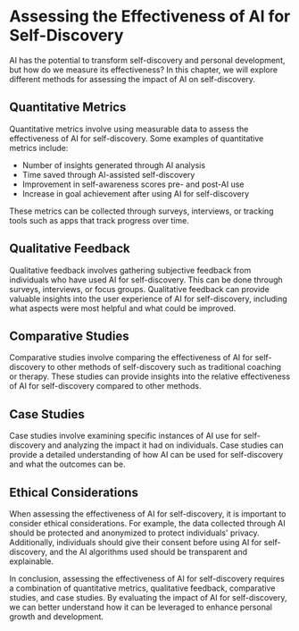 Assessing the Effectiveness of AI for Self-Discovery
======================================================================================================

AI has the potential to transform self-discovery and personal development, but how do we measure its effectiveness? In this chapter, we will explore different methods for assessing the impact of AI on self-discovery.

Quantitative Metrics
--------------------

Quantitative metrics involve using measurable data to assess the effectiveness of AI for self-discovery. Some examples of quantitative metrics include:

* Number of insights generated through AI analysis
* Time saved through AI-assisted self-discovery
* Improvement in self-awareness scores pre- and post-AI use
* Increase in goal achievement after using AI for self-discovery

These metrics can be collected through surveys, interviews, or tracking tools such as apps that track progress over time.

Qualitative Feedback
--------------------

Qualitative feedback involves gathering subjective feedback from individuals who have used AI for self-discovery. This can be done through surveys, interviews, or focus groups. Qualitative feedback can provide valuable insights into the user experience of AI for self-discovery, including what aspects were most helpful and what could be improved.

Comparative Studies
-------------------

Comparative studies involve comparing the effectiveness of AI for self-discovery to other methods of self-discovery such as traditional coaching or therapy. These studies can provide insights into the relative effectiveness of AI for self-discovery compared to other methods.

Case Studies
------------

Case studies involve examining specific instances of AI use for self-discovery and analyzing the impact it had on individuals. Case studies can provide a detailed understanding of how AI can be used for self-discovery and what the outcomes can be.

Ethical Considerations
----------------------

When assessing the effectiveness of AI for self-discovery, it is important to consider ethical considerations. For example, the data collected through AI should be protected and anonymized to protect individuals' privacy. Additionally, individuals should give their consent before using AI for self-discovery, and the AI algorithms used should be transparent and explainable.

In conclusion, assessing the effectiveness of AI for self-discovery requires a combination of quantitative metrics, qualitative feedback, comparative studies, and case studies. By evaluating the impact of AI for self-discovery, we can better understand how it can be leveraged to enhance personal growth and development.
